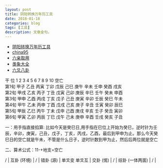 ```yaml
---
layout: post
title: 阴阳转换万年历工具
date: 2018-01-18
categories: blog
tags: [工具]
description: 文章金句。
---
```


- [阴阳转换万年历工具](http://qq.ip138.com/day/)
- [china95](http://www.china95.com/paipan/liuyao/index.asp)
- [六亲取用](https://wenku.baidu.com/view/257b26317cd184254b3535ae.html)
- [类象大全](https://wenku.baidu.com/view/8314bd8049649b6648d747e4.html)
- [六爻八卦](https://baike.baidu.com/item/%E5%85%AD%E7%88%BB/4836780?fr=aladdin)


干 位 1 2 3 4 5 6 7 8 9 10 空亡 <br>
第1旬 甲子 乙丑 丙寅 丁卯 戊辰 己巳 庚午 辛未 壬申 癸酉 戌亥 <br>
第2旬 甲戌 乙亥 丙子 丁丑 戊寅 己卯 庚辰 辛巳 壬午 癸未 申酉 <br>
第3旬 甲申 乙酉 丙戌 丁亥 戊子 己丑 庚寅 辛卯 壬辰 癸巳 午未 <br>
第4旬 甲午 乙未 丙申 丁酉 戊戌 己亥 庚子 辛丑 壬寅 癸卯 辰巳 <br>
第5旬 甲辰 乙巳 丙午 丁未 戊申 己酉 庚戌 辛亥 壬子 癸丑 寅卯 <br>
第6旬 甲寅 乙卯 丙辰 丁巳 戊午 己未 庚申 辛酉 壬戌 癸亥 子丑<br>


一：用手指直接掐算: 比如今天是癸巳日,用手指在巳位上开始为癸巳，逆时针为壬辰，辛卯，庚寅，己丑，戊子，丁亥，丙戌，乙酉，最后到甲申为止。那么今天癸巳日的空亡就是午未，不管是什么日子，逆时针数到甲为止，然后后两位就是空亡


二、算术公式：11-+地支=空亡



/ | 互卦 (环境) | / |
错卦 (源) | 单爻变 单爻互 | 交卦 (惕) |
/ | 综卦 (一体两面) | / |

